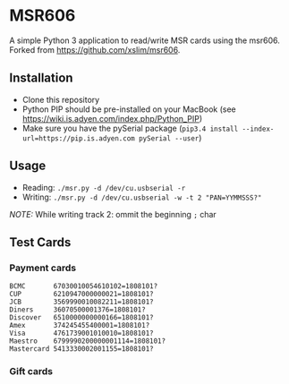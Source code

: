 # MSR606

A simple Python 3 application to read/write MSR cards using the msr606. Forked from https://github.com/xslim/msr606.

## Installation

- Clone this repository
- Python PIP should be pre-installed on your MacBook (see https://wiki.is.adyen.com/index.php/Python_PIP)
- Make sure you have the pySerial package (`pip3.4 install --index-url=https://pip.is.adyen.com pySerial --user`)

## Usage

- Reading: `./msr.py -d /dev/cu.usbserial -r`
- Writing: `./msr.py -d /dev/cu.usbserial -w -t 2 "PAN=YYMMSSS?"`

*NOTE:* While writing track 2: ommit the beginning `;` char

## Test Cards

### Payment cards

```
BCMC       67030010054610102=1808101?
CUP        6210947000000021=1808101?
JCB        3569990010082211=1808101?
Diners     36070500001376=1808101?
Discover   6510000000000166=1808101?
Amex       374245455400001=1808101?
Visa       4761739001010010=1808101?
Maestro    6799990200000001114=1808101?
Mastercard 5413330002001155=1808101?
```

### Gift cards

```
```
